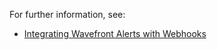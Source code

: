 For further information, see:

- [Integrating Wavefront Alerts with Webhooks](https://community.wavefront.com/docs/DOC-1054)
